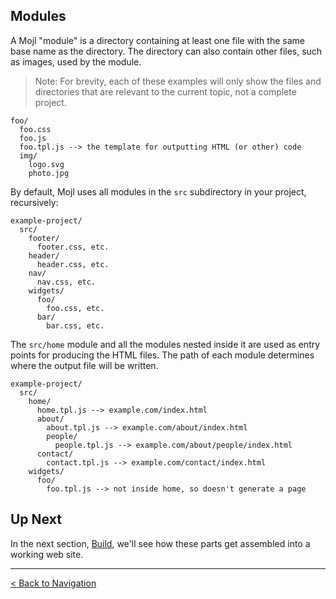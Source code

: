 ## Modules

A Mojl "module" is a directory containing at least one file with the same base name as the directory. The directory can also contain other files, such as images, used by the module.

> Note: For brevity, each of these examples will only show the files and directories that are relevant to the current topic, not a complete project.

```
foo/
  foo.css
  foo.js
  foo.tpl.js --> the template for outputting HTML (or other) code
  img/
    logo.svg
    photo.jpg
```

By default, Mojl uses all modules in the `src` subdirectory in your project, recursively:

```
example-project/
  src/
    footer/
      footer.css, etc.
    header/
      header.css, etc.
    nav/
      nav.css, etc.
    widgets/
      foo/
        foo.css, etc.
      bar/
        bar.css, etc.
```

The `src/home` module and all the modules nested inside it are used as entry points for producing the HTML files. The path of each module determines where the output file will be written.

```
example-project/
  src/
    home/
      home.tpl.js --> example.com/index.html
      about/
        about.tpl.js --> example.com/about/index.html
        people/
          people.tpl.js --> example.com/about/people/index.html
      contact/
        contact.tpl.js --> example.com/contact/index.html
    widgets/
      foo/
        foo.tpl.js --> not inside home, so doesn't generate a page
```


## Up Next

In the next section, [Build](build.md), we'll see how these parts get assembled into a working web site.


---

[< Back to Navigation](index.md#navigation)